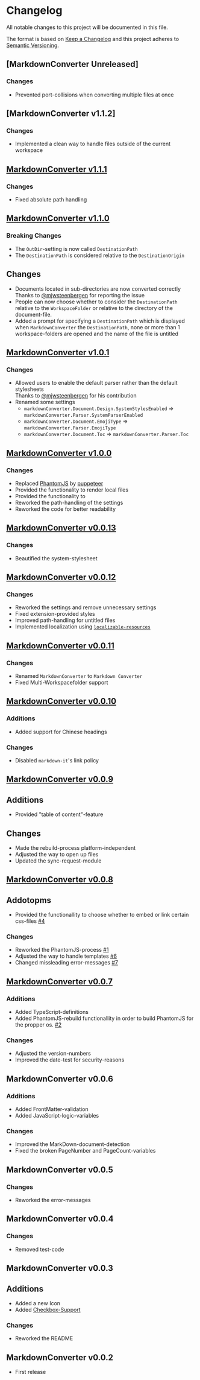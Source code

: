 # Changelog
All notable changes to this project will be documented in this file.

The format is based on [Keep a Changelog](http://keepachangelog.com/en/1.0.0/)
and this project adheres to [Semantic Versioning](http://semver.org/spec/v2.0.0.html).

## [MarkdownConverter Unreleased]
### Changes
  - Prevented port-collisions when converting multiple files at once

## [MarkdownConverter v1.1.2]
### Changes
  - Implemented a clean way to handle files outside of the current workspace

## [MarkdownConverter v1.1.1]
### Changes
  - Fixed absolute path handling

## [MarkdownConverter v1.1.0]
### Breaking Changes
  - The `OutDir`-setting is now called `DestinationPath`
  - The `DestinationPath` is considered relative to the `DestinationOrigin`

## Changes
  - Documents located in sub-directories are now converted correctly  
    Thanks to [@mjwsteenbergen](https://github.com/mjwsteenbergen) for reporting the issue
  - People can now choose whether to consider the `DestinationPath` relative to the `WorkspaceFolder` or relative to the directory of the document-file.
  - Added a prompt for specifying a `DestinationPath` which is displayed when `MarkdownConverter` the `DestinationPath`, none or more than 1 workspace-folders are opened and the name of the file is untitled

## [MarkdownConverter v1.0.1]
### Changes
  - Allowed users to enable the default parser rather than the default stylesheets  
    Thanks to [@mjwsteenbergen](https://github.com/mjwsteenbergen) for his contribution
  - Renamed some settings
    - `markdownConverter.Document.Design.SystemStylesEnabled` => `markdownConverter.Parser.SystemParserEnabled`
    - `markdownConverter.Document.EmojiType` => `markdownConverter.Parser.EmojiType`
    - `markdownConverter.Document.Toc` => `markdownConverter.Parser.Toc`

## [MarkdownConverter v1.0.0]
### Changes
  - Replaced [PhantomJS](http://phantomjs.org/) by [puppeteer](https://github.com/GoogleChrome/puppeteer)
  - Provided the functionality to render local files
  - Provided the functionality to 
  - Reworked the path-handling of the settings
  - Reworked the code for better readability

## [MarkdownConverter v0.0.13]
### Changes
  - Beautified the system-stylesheet

## [MarkdownConverter v0.0.12]
### Changes
  - Reworked the settings and remove unnecessary settings
  - Fixed extension-provided styles
  - Improved path-handling for untitled files
  - Implemented localization using [`localizable-resources`](https://npmjs.org/package/localizable-resources)

## [MarkdownConverter v0.0.11]
### Changes
  - Renamed `MarkdownConverter` to `Markdown Converter`
  - Fixed Multi-Workspacefolder support

## [MarkdownConverter v0.0.10]
### Additions
  - Added support for Chinese headings

### Changes
  - Disabled `markdown-it`'s link policy

## [MarkdownConverter v0.0.9]
## Additions
  - Provided "table of content"-feature

## Changes
  - Made the rebuild-process platform-independent
  - Adjusted the way to open up files
  - Updated the sync-request-module

## [MarkdownConverter v0.0.8]
## Addotopms
  - Provided the functionallity to choose whether to embed or link certain css-files [#4](https://github.com/manuth/MarkdownConverter/issues/4)

### Changes
  - Reworked the PhantomJS-process [#1](https://github.com/manuth/MarkdownConverter/issues/1)
  - Adjusted the way to handle templates [#6](https://github.com/manuth/MarkdownConverter/issues/6)
  - Changed missleading error-messages [#7](https://github.com/manuth/MarkdownConverter/issues/7)

## [MarkdownConverter v0.0.7]
### Additions
  - Added TypeScript-definitions
  - Added PhantomJS-rebuild functionallity in order to build PhantomJS for the propper os. [#2](https://github.com/manuth/MarkdownConverter/issues/2)

### Changes
  - Adjusted the version-numbers
  - Improved the date-test for security-reasons

## MarkdownConverter v0.0.6
### Additions
  - Added FrontMatter-validation
  - Added JavaScript-logic-variables

### Changes
  - Improved the MarkDown-document-detection
  - Fixed the broken PageNumber and PageCount-variables

## MarkdownConverter v0.0.5
### Changes
  - Reworked the error-messages

## MarkdownConverter v0.0.4
### Changes
  - Removed test-code

## MarkdownConverter v0.0.3
## Additions
  - Added a new Icon
  - Added [Checkbox-Support](https://www.npmjs.com/package/markdown-it-checkbox)

### Changes
  - Reworked the README

## MarkdownConverter v0.0.2
  - First release

<!--- References -->
[MarkdownConverter v1.1.1]: https://github.com/manuth/MarkdownConverter/compare/v1.1.1...v1.1.2
[MarkdownConverter v1.1.1]: https://github.com/manuth/MarkdownConverter/compare/v1.1.0...v1.1.1
[MarkdownConverter v1.1.0]: https://github.com/manuth/MarkdownConverter/compare/v1.0.1...v1.1.0
[MarkdownConverter v1.0.1]: https://github.com/manuth/MarkdownConverter/compare/v1.0.0...v1.0.1
[MarkdownConverter v1.0.0]: https://github.com/manuth/MarkdownConverter/compare/v0.0.13...v1.0.0
[MarkdownConverter v0.0.13]: https://github.com/manuth/MarkdownConverter/compare/v0.0.12...v0.0.13
[MarkdownConverter v0.0.12]: https://github.com/manuth/MarkdownConverter/compare/v0.0.11...v0.0.12
[MarkdownConverter v0.0.11]: https://github.com/manuth/MarkdownConverter/compare/v0.0.10...v0.0.11
[MarkdownConverter v0.0.10]: https://github.com/manuth/MarkdownConverter/compare/v0.0.9...v0.0.10
[MarkdownConverter v0.0.9]: https://github.com/manuth/MarkdownConverter/compare/v0.0.8...v0.0.9
[MarkdownConverter v0.0.8]: https://github.com/manuth/MarkdownConverter/compare/v0.0.7...v0.0.8
[MarkdownConverter v0.0.7]: https://github.com/manuth/MarkdownConverter/compare/v0.0.4...v0.0.7